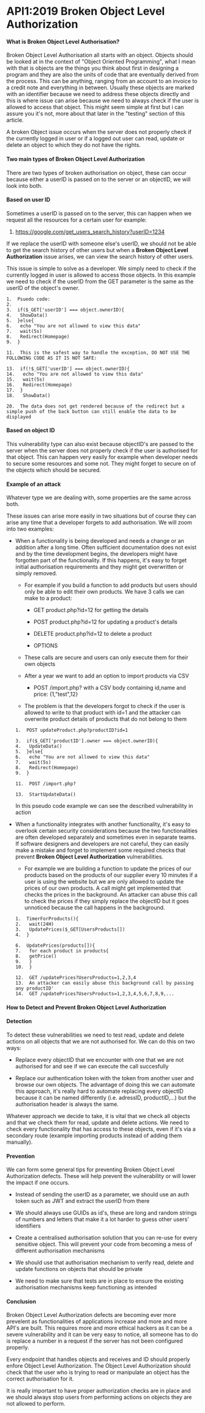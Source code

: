 # API1:2019 Broken Object Level Authorization

#### **What is Broken Object Level Authorisation?**

Broken Object Level Authorisation all starts with an object. Objects should be looked at in the context of "Object Oriented Programming", what I mean with that is objects are the things you think about first in designing a program and they are also the units of code that are eventually derived from the process. This can be anything, ranging from an account to an invoice to a credit note and everything in between. Usually these objects are marked with an identifier because we need to address these objects directly and this is where issue can arise because we need to always check if the user is allowed to access that object. This might seem simple at first but i can assure you it's not, more about that later in the "testing" section of this article.

A broken Object issue occurs when the server does not properly check if the currently logged in user or if a logged out user can read, update or delete an object to which they do not have the rights.

#### **Two main types of Broken Object Level Authorization**

There are two types of broken authorisation on object, these can occur because either a userID is passed on to the server or an objectID, we will look into both.

#### **Based on user ID**

Sometimes a userID is passed on to the server, this can happen when we request all the resources for a certain user for example:

1.  <https://google.com/get_users_search_history?userID=1234>

If we replace the userID with someone else's userID, we should not be able to get the search history of other users but when a **Broken Object Level Authorization** issue arises, we can view the search history of other users.

This issue is simple to solve as a developer. We simply need to check if the currently logged in user is allowed to access those objects. In this example we need to check if the userID from the GET parameter is the same as the userID of the object's owner.

```
1.  Psuedo code:
2.
3.  if($_GET['userID'] === object.ownerID){
4.   ShowData()
5.  }else{
6.   echo "You are not allowed to view this data"
7.   wait(5s)
8.   Redirect(Homepage)
9.  }

11.  This is the safest way to handle the exception, DO NOT USE THE FOLLOWING CODE AS IT IS NOT SAFE:

13.  if(!$_GET['userID'] === object.ownerID){
14.   echo "You are not allowed to view this data"
15.   wait(5s)
16.   Redirect(Homepage)
17.  }
18.   ShowData()

20.  The data does not get rendered because of the redirect but a simple push of the back button can still enable the data to be displayed
```

#### **Based on object ID**

This vulnerability type can also exist because objectID's are passed to the server when the server does not properly check if the user is authorised for that object. This can happen very easily for example when developer needs to secure some resources and some not. They might forget to secure on of the objects which should be secured.

#### **Example of an attack**

Whatever type we are dealing with, some properties are the same across both.

These issues can arise more easily in two situations but of course they can arise any time that a developer forgets to add authorisation. We will zoom into two examples:

-   When a functionality is being developed and needs a change or an addition after a long time. Often sufficient documentation does not exist and by the time development begins, the developers might have forgotten part of the functionality. If this happens, it's easy to forget initial authorisation requirements and they might get overwritten or simply removed.
    
    -   For example if you build a function to add products but users should only be able to edit their own products. We have 3 calls we can make to a product:
        
        -   GET product.php?id=12 for getting the details
            
        -   POST product.php?id=12 for updating a product's details
            
        -   DELETE product.php?id=12 to delete a product
            
        -   OPTIONS
            
    -   These calls are secure and users can only execute them for their own objects
        
    -   After a year we want to add an option to import products via CSV
        
        -   POST /import.php? with a CSV body containing id,name and price: {1,"test",12}
            
    -   The problem is that the developers forgot to check if the user is allowed to write to that product with id=1 and the attacker can overwrite product details of products that do not belong to them
        
    ```
    1.  POST updateProduct.php?productID?id=1
    
    3.  if($_GET['productID'].owner === object.ownerID){
    4.   UpdateData()
    5.  }else{
    6.   echo "You are not allowed to view this data"
    7.   wait(5s)
    8.   Redirect(Homepage)
    9.  }
    
    11.  POST /import.php? 
    
    13.  StartUpdateData()
    ```
    In this pseudo code example we can see the described vulnerability in action
    
-   When a functionality integrates with another functionality, it's easy to overlook certain security considerations because the two functionalities are often developed separately and sometimes even in separate teams. If software designers and developers are not careful, they can easily make a mistake and forget to implement some required checks that prevent **Broken Object Level Authorization** vulnerabilities.
    
    -   For example we are building a function to update the prices of our products based on the products of our supplier every 10 minutes if a user is using the website but we are only allowed to update the prices of our own products. A call might get implemented that checks the prices in the background. An attacker can abuse this call to check the prices if they simply replace the objectID but it goes unnoticed because the call happens in the background.
        
    ```
    1.  TimerForProducts(){
    2.   wait(24H)
    3.   UpdatePrices($_GET[UsersProducts[])
    4.  }
    
    6.  UpdatePrices(products[]){
    7.   for each product in products{
    8.   getPrice()
    9.   }
    10.  }
    
    12.  GET /updatePrices?UsersProducts=1,2,3,4
    13.  An attacker can easily abuse this background call by passing any productID'
    14.  GET /updatePrices?UsersProducts=1,2,3,4,5,6,7,8,9,...
    ```

#### **How to Detect and Prevent Broken Object Level Authorization**

#### Detection

To detect these vulnerabilities we need to test read, update and delete actions on all objects that we are not authorised for. We can do this on two ways:

-   Replace every objectID that we encounter with one that we are not authorised for and see if we can execute the call succesfully
    
-   Replace our authentication token with the token from another user and browse our own objects. The advantage of doing this we can automate this approach, it's really hard to automate replacing every objectID because it can be named differently (i.e. adressID, productID,...) but the authorisation header is always the same.
    

Whatever approach we decide to take, it is vital that we check all objects and that we check them for read, update and delete actions. We need to check every functionality that has access to these objects, even if it's via a secondary route (example importing products instead of adding them manually).

#### Prevention

We can form some general tips for preventing Broken Object Level Authorization defects. These will help prevent the vulnerability or will lower the impact if one occurs.

-   Instead of sending the userID as a parameter, we should use an auth token such as JWT and extract the userID from there
    
-   We should always use GUIDs as id's, these are long and random strings of numbers and letters that make it a lot harder to guess other users' identifiers
    
-   Create a centralised authorisation solution that you can re-use for every sensitive object. This will prevent your code from becoming a mess of different authorisation mechanisms
    
-   We should use that authorisation mechanism to verify read, delete and update functions on objects that should be private
    
-   We need to make sure that tests are in place to ensure the existing authorisation mechanisms keep functioning as intended
    

#### **Conclusion**

Broken Object Level Authorization defects are becoming ever more prevelent as functionalities of applications increase and more and more API's are built. This requires more and more ethical hackers as it can be a severe vulnerability and it can be very easy to notice, all someone has to do is replace a number in a request if the server has not been configured properly.

Every endpoint that handles objects and receives and ID should properly enfore Object Level Authorization. The Object Level Authorization should check that the user who is trying to read or manipulate an object has the correct authorisation for it.

It is really important to have proper authorization checks are in place and we should always stop users from performing actions on objects they are not allowed to perform.